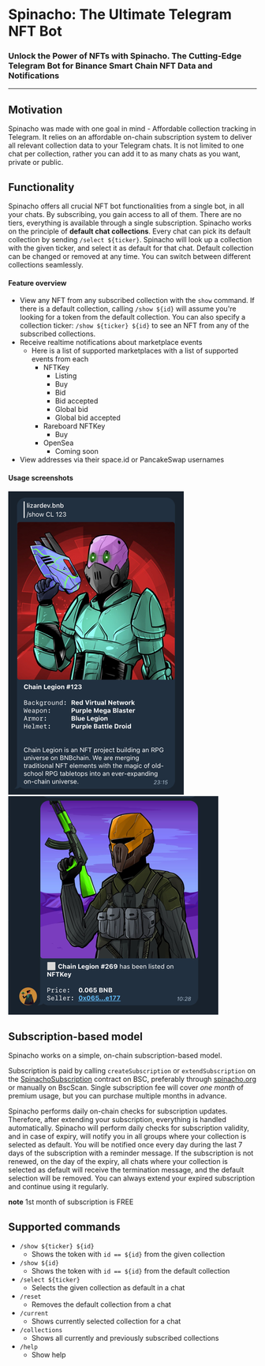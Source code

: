 # Spinacho: The Ultimate Telegram NFT Bot

### Unlock the Power of NFTs with Spinacho. The Cutting-Edge Telegram Bot for Binance Smart Chain NFT Data and Notifications

___

## Motivation

Spinacho was made with one goal in mind - Affordable collection tracking in Telegram. It relies on an affordable
on-chain subscription system to deliver all relevant collection data to your Telegram chats. It is not limited to one
chat per collection, rather you can add it to as many chats as you want, private or public.

## Functionality

Spinacho offers all crucial NFT bot functionalities from a single bot, in all your chats. By subscribing, you gain
access to all of them. There are no tiers, everything is available through a single subscription. Spinacho works on the
principle of **default chat collections**. Every chat can pick its default collection by sending
`/select ${ticker}`. Spinacho will look up a collection with the given ticker, and select it as default for that chat.
Default collection can be changed or removed at any time. You can switch between different collections seamlessly.

#### Feature overview

- View any NFT from any subscribed collection with the `show` command. If there is a default collection,
  calling `/show ${id}` will assume you're looking for a token from the default collection. You can also specify a
  collection ticker: `/show ${ticker} ${id}` to see an NFT from any of the subscribed collections.
- Receive realtime notifications about marketplace events
    - Here is a list of supported marketplaces with a list of supported events from each
        - NFTKey
            - Listing
            - Buy
            - Bid
            - Bid accepted
            - Global bid
            - Global bid accepted
        - Rareboard NFTKey
            - Buy
        - OpenSea
          - Coming soon
- View addresses via their space.id or PancakeSwap usernames

#### Usage screenshots
![Show command](show.png "Show command")
![Listing notification](listing.png "Listing notification")

## Subscription-based model

Spinacho works on a simple, on-chain subscription-based model.

Subscription is paid by calling `createSubscription` or `extendSubscription` on
the [SpinachoSubscription](https://bscscan.com/address/0x210BBC42561d440c20eF1f833F62D17894c29Af0)
contract on BSC, preferably through [spinacho.org](https://spinacho.org) or manually on BscScan. Single subscription fee will cover _one month_ of premium usage, but you can purchase multiple months in advance.

Spinacho performs daily on-chain checks for subscription updates. Therefore, after extending your subscription,
everything is handled automatically. Spinacho will perform daily checks for subscription validity, and in case of expiry, will notify you in all groups where
your collection is selected as default. You will be notified once every day during the last 7 days of the subscription
with a reminder message. If the subscription is not renewed, on the day of the expiry, all chats where your collection
is selected as default will receive the termination message, and the default selection will be removed. You can always
extend your expired subscription and continue using it regularly.

**note** 1st month of subscription is FREE

## Supported commands

- `/show ${ticker} ${id}`
    - Shows the token with `id == ${id}` from the given collection
- `/show ${id}`
    - Shows the token with `id == ${id}` from the default collection
- `/select ${ticker}`
    - Selects the given collection as default in a chat
- `/reset`
    - Removes the default collection from a chat
- `/current`
    - Shows currently selected collection for a chat
- `/collections`
    - Shows all currently and previously subscribed collections
- `/help`
    - Show help
